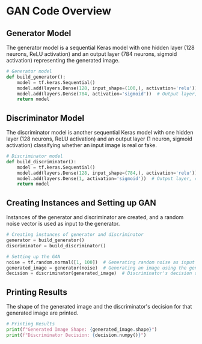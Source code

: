 # GAN Code Overview

## Generator Model
The generator model is a sequential Keras model with one hidden layer (128 neurons, ReLU activation) and an output layer (784 neurons, sigmoid activation) representing the generated image.

```python
# Generator model
def build_generator():
    model = tf.keras.Sequential()
    model.add(layers.Dense(128, input_shape=(100,), activation='relu'))
    model.add(layers.Dense(784, activation='sigmoid'))  # Output layer, representing generated image
    return model
```
## Discriminator Model
The discriminator model is another sequential Keras model with one hidden layer (128 neurons, ReLU activation) and an output layer (1 neuron, sigmoid activation) classifying whether an input image is real or fake.

```python
# Discriminator model
def build_discriminator():
    model = tf.keras.Sequential()
    model.add(layers.Dense(128, input_shape=(784,), activation='relu'))
    model.add(layers.Dense(1, activation='sigmoid'))  # Output layer, classifying real or fake
    return model
```

## Creating Instances and Setting up GAN
Instances of the generator and discriminator are created, and a random noise vector is used as input to the generator.
```python
# Creating instances of generator and discriminator
generator = build_generator()
discriminator = build_discriminator()

# Setting up the GAN
noise = tf.random.normal([1, 100])  # Generating random noise as input to the generator
generated_image = generator(noise)  # Generating an image using the generator
decision = discriminator(generated_image)  # Discriminator's decision on the generated image
```
## Printing Results
The shape of the generated image and the discriminator's decision for that generated image are printed.
```python
# Printing Results
print(f"Generated Image Shape: {generated_image.shape}")
print(f"Discriminator Decision: {decision.numpy()}")

```

